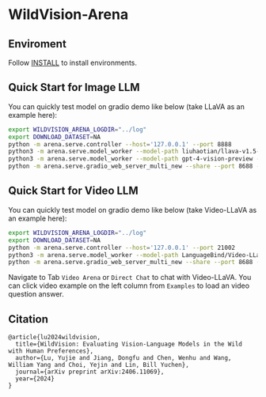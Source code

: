 # WildVision-Arena

## Enviroment
Follow [INSTALL](INSTALL.md) to install environments.

## Quick Start for Image LLM
You can quickly test model on gradio demo like below (take LLaVA as an example here):
```bash
export WILDVISION_ARENA_LOGDIR="../log"
export DOWNLOAD_DATASET=NA
python -m arena.serve.controller --host='127.0.0.1' --port 8888
python3 -m arena.serve.model_worker --model-path liuhaotian/llava-v1.5-13b --controller http://127.0.0.1:8888 --port 31002 --worker http://127.0.0.1:31002 --host=127.0.0.1  --num-gpus 1
python3 -m arena.serve.model_worker --model-path gpt-4-vision-preview --controller http://127.0.0.1:8888 --port 31001 --worker http://127.0.0.1:31001 --host=127.0.0.1 
python -m arena.serve.gradio_web_server_multi_new --share --port 8688 --controller-url http://127.0.0.1:8888 --elo-results-file ./image_elo_results.pkl --leaderboard-table-file ./image_leaderboard.csv --video-elo-results-file ./video_elo_results.pkl --video-leaderboard-table-file ./video_leaderboard.csv
```

## Quick Start for Video LLM
You can quickly test model on gradio demo like below (take Video-LLaVA as an example here):
```bash
export WILDVISION_ARENA_LOGDIR="../log"
export DOWNLOAD_DATASET=NA
python -m arena.serve.controller --host='127.0.0.1' --port 21002
python3 -m arena.serve.model_worker --model-path LanguageBind/Video-LLaVA-7B --controller http://127.0.0.1:21002 --port 32001 --worker http://127.0.0.1:32001 --host=127.0.0.1  --num-gpus 1
python -m arena.serve.gradio_web_server_multi_new --share --port 8688 --controller-url http://127.0.0.1:21002
```

Navigate to Tab `Video Arena` or `Direct Chat` to chat with Video-LLaVA. You can click video example on the left column from `Examples` to load an video question answer.

## Citation
```
@article{lu2024wildvision,
  title={WildVision: Evaluating Vision-Language Models in the Wild with Human Preferences},
  author={Lu, Yujie and Jiang, Dongfu and Chen, Wenhu and Wang, William Yang and Choi, Yejin and Lin, Bill Yuchen},
  journal={arXiv preprint arXiv:2406.11069},
  year={2024}
}
```
